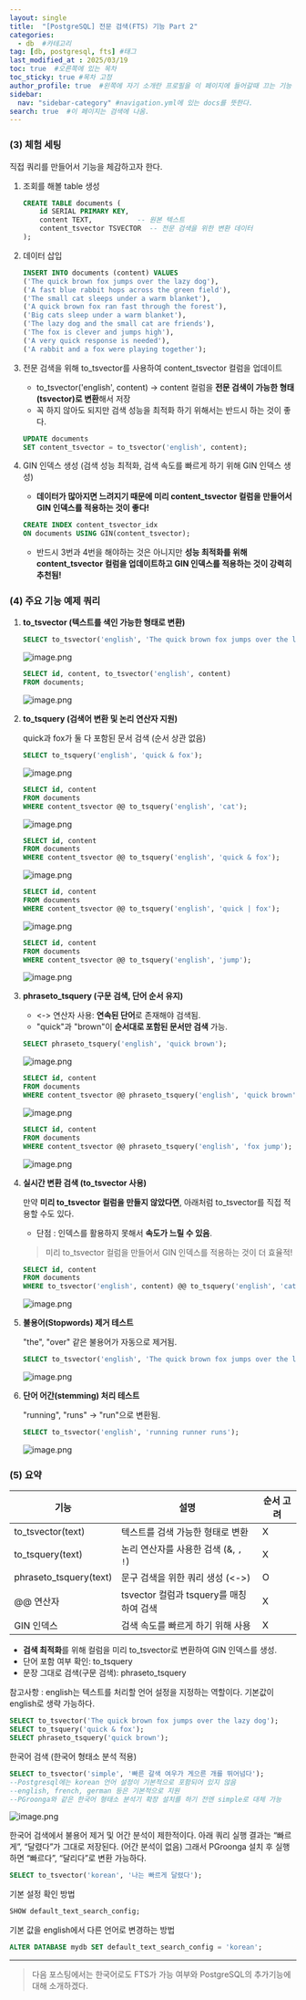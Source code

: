 ```yaml
---
layout: single
title:  "[PostgreSQL] 전문 검색(FTS) 기능 Part 2"
categories:
  - db  #카테고리
tag: [db, postgresql, fts] #태그
last_modified_at : 2025/03/19
toc: true  #오른쪽에 있는 목차
toc_sticky: true #목차 고정
author_profile: true  #왼쪽에 자기 소개란 프로필을 이 페이지에 들어갈때 끄는 기능
sidebar:
  nav: "sidebar-category" #navigation.yml에 있는 docs를 뜻한다.
search: true  #이 페이지는 검색에 나옴.
---
```

### (3) 체험 세팅

직접 쿼리를 만들어서 기능을 체감하고자 한다.

1. 조회를 해볼 table 생성

    ```sql
    CREATE TABLE documents (
        id SERIAL PRIMARY KEY,
        content TEXT,           -- 원본 텍스트
        content_tsvector TSVECTOR  -- 전문 검색을 위한 변환 데이터
    );
    ```

2. 데이터 삽입

    ```sql
    INSERT INTO documents (content) VALUES
    ('The quick brown fox jumps over the lazy dog'),
    ('A fast blue rabbit hops across the green field'),
    ('The small cat sleeps under a warm blanket'),
    ('A quick brown fox ran fast through the forest'),
    ('Big cats sleep under a warm blanket'),
    ('The lazy dog and the small cat are friends'),
    ('The fox is clever and jumps high'),
    ('A very quick response is needed'),
    ('A rabbit and a fox were playing together');
    ```

3. 전문 검색을 위해 to_tsvector를 사용하여 content_tsvector 컬럼을 업데이트
   - to_tsvector('english', content) → content 컬럼을 **전문 검색이 가능한 형태(tsvector)로 변환**해서 저장
   - 꼭 하지 않아도 되지만 검색 성능을 최적화 하기 위해서는 반드시 하는 것이 좋다. 

    ```sql
    UPDATE documents 
    SET content_tsvector = to_tsvector('english', content);
    ```

4. GIN 인덱스 생성 (검색 성능 최적화, 검색 속도를 빠르게 하기 위해 GIN 인덱스 생성)
   - **데이터가 많아지면 느려지기 때문에 미리 content_tsvector 컬럼을 만들어서 GIN 인덱스를 적용하는 것이 좋다!**

    ```sql
    CREATE INDEX content_tsvector_idx 
    ON documents USING GIN(content_tsvector);
    ```

   * 반드시 3번과 4번을 해야하는 것은 아니지만 **성능 최적화를 위해 content_tsvector 컬럼을 업데이트하고 GIN 인덱스를 적용하는 것이 강력히 추천됨!** 

### (4) 주요 기능 예제 쿼리

1. **to_tsvector (텍스트를 색인 가능한 형태로 변환)**

    ```sql
    SELECT to_tsvector('english', 'The quick brown fox jumps over the lazy dog');
    ```

    ![image.png](/assets/images/2025/03/19/image1.png)

    ```sql
    SELECT id, content, to_tsvector('english', content) 
    FROM documents;
    ```

    ![image.png](/assets/images/2025/03/19/image2.png)

2. **to_tsquery (검색어 변환 및 논리 연산자 지원)**
  
    quick과 fox가 둘 다 포함된 문서 검색 (순서 상관 없음)

    ```sql
    SELECT to_tsquery('english', 'quick & fox');
    ```

    ![image.png](/assets/images/2025/03/19/image3.png)

    ```sql
    SELECT id, content 
    FROM documents 
    WHERE content_tsvector @@ to_tsquery('english', 'cat');
    ```

    ![image.png](/assets/images/2025/03/19/image4.png)

    ```sql
    SELECT id, content 
    FROM documents 
    WHERE content_tsvector @@ to_tsquery('english', 'quick & fox');
    ```

    ![image.png](/assets/images/2025/03/19/image5.png)

    ```sql
    SELECT id, content 
    FROM documents 
    WHERE content_tsvector @@ to_tsquery('english', 'quick | fox');
    ```

    ![image.png](/assets/images/2025/03/19/image6.png)

    ```sql
    SELECT id, content 
    FROM documents 
    WHERE content_tsvector @@ to_tsquery('english', 'jump');
    ```

    ![image.png](/assets/images/2025/03/19/image7.png)

1. **phraseto_tsquery (구문 검색, 단어 순서 유지)**

    - <-> 연산자 사용: **연속된 단어**로 존재해야 검색됨.
    - "quick"과 "brown"이 **순서대로 포함된 문서만 검색** 가능.

    ```sql
    SELECT phraseto_tsquery('english', 'quick brown');
    ```

    ![image.png](/assets/images/2025/03/19/image8.png)

    ```sql
    SELECT id, content 
    FROM documents 
    WHERE content_tsvector @@ phraseto_tsquery('english', 'quick brown');
    ```

    ![image.png](/assets/images/2025/03/19/image9.png)

    ```sql
    SELECT id, content
    FROM documents
    WHERE content_tsvector @@ phraseto_tsquery('english', 'fox jump');
    ```

    ![image.png](/assets/images/2025/03/19/image10.png)

2. **실시간 변환 검색 (to_tsvector 사용)**


    만약 **미리 to_tsvector 컬럼을 만들지 않았다면**, 아래처럼 to_tsvector를 직접 적용할 수도 있다.
      - 단점 : 인덱스를 활용하지 못해서 **속도가 느릴 수 있음**.
    > 미리 to_tsvector 컬럼을 만들어서 GIN 인덱스를 적용하는 것이 더 효율적!

    ```sql
    SELECT id, content 
    FROM documents 
    WHERE to_tsvector('english', content) @@ to_tsquery('english', 'cat');
    ```

    ![image.png](/assets/images/2025/03/19/image11.png)

1. **불용어(Stopwords) 제거 테스트**


    "the", "over" 같은 불용어가 자동으로 제거됨.

    ```sql
    SELECT to_tsvector('english', 'The quick brown fox jumps over the lazy dog');
    ```

    ![image.png](/assets/images/2025/03/19/image11.png)

1. **단어 어간(stemming) 처리 테스트**


    "running", "runs" → "run"으로 변환됨.

    ```sql
    SELECT to_tsvector('english', 'running runner runs');
    ```

    ![image.png](/assets/images/2025/03/19/image12.png)

### (5) 요약

| 기능 | 설명 | 순서 고려 |
| --- | --- | --- |
| to_tsvector(text) | 텍스트를 검색 가능한 형태로 변환 | X |
| to_tsquery(text) | 논리 연산자를 사용한 검색 (&, `, !`) | X |
| phraseto_tsquery(text) | 문구 검색을 위한 쿼리 생성 (<->) | O |
| @@ 연산자 | tsvector 컬럼과 tsquery를 매칭하여 검색 | X |
| GIN 인덱스 | 검색 속도를 빠르게 하기 위해 사용 | X |


- **검색 최적화**를 위해 컬럼을 미리 to_tsvector로 변환하여 GIN 인덱스를 생성.
- 단어 포함 여부 확인: to_tsquery
- 문장 그대로 검색(구문 검색): phraseto_tsquery

참고사항 : english는 텍스트를 처리할 언어 설정을 지정하는 역할이다. 기본값이 english로 생략 가능하다.

```sql
SELECT to_tsvector('The quick brown fox jumps over the lazy dog');
SELECT to_tsquery('quick & fox');
SELECT phraseto_tsquery('quick brown');
```

한국어 검색 (한국어 형태소 분석 적용)

```sql
SELECT to_tsvector('simple', '빠른 갈색 여우가 게으른 개를 뛰어넘다');
--Postgresql에는 korean 언어 설정이 기본적으로 포함되어 있지 않음
--english, french, german 등은 기본적으로 지원
--PGroonga와 같은 한국어 형태소 분석기 확장 설치를 하기 전엔 simple로 대체 가능
```

![image.png](/assets/images/2025/03/19/image13.png)

한국어 검색에서 불용어 제거 및 어간 분석이 제한적이다. 
아래 쿼리 실행 결과는 “빠르게”, “달렸다”가 그대로 저장된다. (어간 분석이 없음)
그래서 PGroonga 설치 후 실행하면 “빠르다”, “달리다”로 변환 가능하다.

```sql
SELECT to_tsvector('korean', '나는 빠르게 달렸다');
```

기본 설정 확인 방법

```sql
SHOW default_text_search_config;
```

기본 값을 english에서 다른 언어로 변경하는 방법

```sql
ALTER DATABASE mydb SET default_text_search_config = 'korean';
```


----
> 다음 포스팅에서는 한국어로도 FTS가 가능 여부와 PostgreSQL의 추가기능에 대해 소개하겠다.